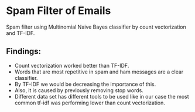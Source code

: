 # Spam Filter of Emails 
Spam filter using Multinomial Naive Bayes classifier by count vectorization and TF-IDF.

## Findings:
- Count vectorization worked better than TF-IDF.
- Words that are most repetitive in spam and ham messages are a clear classifier.
- By TF-IDF we would be decreasing the importance of this.
- Also, it is caused by previously removing stop words.
- Different data set has different tools to be used like in our case the most common tf-idf was performing lower than count vectorization.
